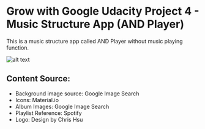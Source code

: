# Grow with Google Udacity Project 4 - Music Structure App (AND Player)
This is a music structure app called AND Player without music playing function.

![alt text](https://pbs.twimg.com/media/DdXqUx0UQAA9fOG.jpg:large)

## Content Source:
- Background image source: Google Image Search
- Icons: Material.io
- Album Images: Google Image Search
- Playlist Reference: Spotify  
- Logo: Design by Chris Hsu


